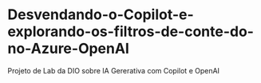 # Desvendando-o-Copilot-e-explorando-os-filtros-de-conte-do-no-Azure-OpenAI
Projeto de Lab da DIO sobre IA Gererativa com Copilot e OpenAI 
